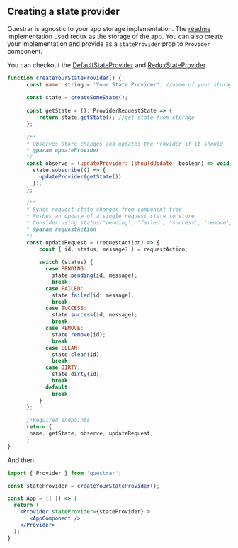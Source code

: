
Creating a state provider
--
Questrar is agnostic to your app storage implementation. The [readme](readme.md) implementation used redux as the storage of the app.
You can also create your implementation and provide as a `stateProvider` prop to `Provider` component. 

You can checkout the [DefaultStateProvider](src/store/createStateProvider.js) and [ReduxStateProvider](src/redux/createStateProvider.js). 

```js
function createYourStateProvider() {
      const name: string = 'Your.State.Provider'; //name of your storage provider
      
      const state = createSomeState();
      
      const getState = (): ProviderRequestState => {
          return state.getState(); //get state from storage
      };
            
      /**
      * Observes store changes and updates the Provider if it should
      * @param updateProvider
      */
      const observe = (updateProvider: (shouldUpdate: boolean) => void) => {
        state.subscribe(() => {
          updateProvider(getState())
        });
      };
      
      /**
      * Syncs request state changes from component tree
      * Pushes an update of a single request state to store
      * Consider using status('pending', 'failed', 'success', 'remove', 'clean' and 'dirty') to switch type of update
      * @param requestAction
      */
      const updateRequest = (requestAction) => {
          const { id, status, message? } = requestAction;
          
          switch (status) {
            case PENDING:
              state.pending(id, message);
              break;
            case FAILED:
              state.failed(id, message);
              break;
            case SUCCESS:
              state.success(id, message);
              break;
            case REMOVE:
              state.remove(id);
              break;
            case CLEAN:
              state.clean(id);
              break;
            case DIRTY:
              state.dirty(id);
              break;
            default:
              break;
          }
      };
      
      //Required endpoints
      return {
       name, getState, observe, updateRequest,
      }
}
```

And then 

```jsx harmony
import { Provider } from 'questrar';

const stateProvider = createYourStateProvider();

const App = ({ }) => {
  return (
    <Provider stateProvider={stateProvider} >
       <AppComponent />
    </Provider>
  );
}
```
